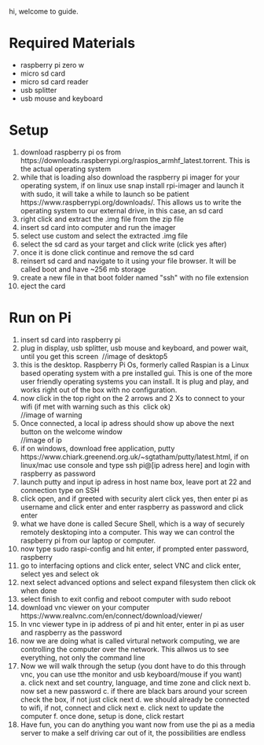 hi, welcome to guide.

<h1>Required Materials</h1>
  <ul>
  <li>raspberry pi zero w</li>
  <li> micro sd card</li>
  <li>micro sd card reader</li>
  <li>usb splitter</li>
  <li>usb mouse and keyboard</li>
</ul>
  
  
<h1>Setup</h1>  
<ol>
  <li>download raspberry pi os from https://downloads.raspberrypi.org/raspios_armhf_latest.torrent. This is the actual operating system</li>
  <li>while that is loading also download the raspberry pi imager for your operating system, if on linux use snap install rpi-imager and launch it with sudo, it will take a while to launch so be patient https://www.raspberrypi.org/downloads/. This allows us to write the operating system to our external drive, in this case, an sd card</li>
  <li>right click and extract the .img file from the zip file</li>
  <li>insert sd card into computer and run the imager</li>
  <li>select use custom and select the extracted .img file</li>
  <li>select the sd card as your target and click write (click yes after)</li>
  <li>once it is done click continue and remove the sd card</li>
  <li>reinsert sd card and navigate to it using your file browser. It will be called boot and have ~256 mb storage</li>
  <li>create a new file in that boot folder named "ssh" with no file extension</li>
  <li>eject the card</li>
 </ol> 
<h1>Run on Pi</h1>
<ol>
  <li>insert sd card into raspberry pi</li>
  <li>plug in display, usb splitter, usb mouse and keyboard, and power
  wait, until you get this screen
    <img src=""> //image of desktop5</li>
    <li>this is the desktop. Raspberry Pi Os, formerly called Raspian is a Linux based operating system with a pre installed gui. This is one of the more user friendly operating systems you can install. It is plug and play, and works right out of the box with no configuration.</li>
  <li>now click in the top right on the 2 arrows and 2 Xs to connect to your wifi (if met with warning such as this <img src=""> click ok) </li>//image of warning
  <li>Once connected, a local ip adress should show up above the next button on the welcome window <img src=""></li>//image of ip
  <li>if on windows, download free application, putty https://www.chiark.greenend.org.uk/~sgtatham/putty/latest.html, if on linux/mac use console and type ssh pi@[ip adress here] and login with raspberry as password</li>
  <li>launch putty and input ip adress in host name box, leave port at 22 and connection type on SSH</li>
  <li>click open, and if greeted with security alert click yes, then enter pi as username and click enter and enter raspberry as password and click enter</li>
  <li>what we have done is called Secure Shell, which is a way of securely remotely desktoping into a computer. This way we can control the raspberry pi from our laptop or computer.</li>
  <li>now type sudo raspi-config and hit enter, if prompted enter password, raspberry</li>
  <li>go to interfacing options and click enter, select VNC and click enter, select yes and select ok</li>
  <li>next select advanced options and select expand filesystem then click ok when done</li>
  <li>select finish to exit config and reboot computer with sudo reboot</li>
  <li>download vnc viewer on your computer https://www.realvnc.com/en/connect/download/viewer/</li>
  <li>In vnc viewer type in ip address of pi and hit enter, enter in pi as user and raspberry as the password</li>
  <li>now we are doing what is called virtural network computing, we are controlling the computer over the network. This allwos us to see everything, not only the command line</li>
  <li>Now we will walk through the setup (you dont have to do this through vnc, you can use tthe monitor and usb keyboard/mouse if you want)</li>
     a. click next and set country, language, and time zone and click next
     b. now set a new password
     c. if there are black bars around your screen check the box, if not just click next
     d. we should already be connected to wifi, if not, connect and click next
     e. click next to update the computer
     f. once done, setup is done, click restart
  <li>Have fun, you can do anything you want now from use the pi as a media server to make a self driving car out of it, the possibilities are endless</li>
    
</ol>